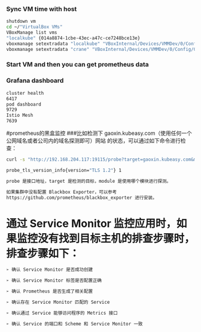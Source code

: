 ### Sync VM time with host

```sh
shutdown vm
cd ~/"VirtualBox VMs"
VBoxManage list vms
"localkube" {014a8874-1cbe-43ec-a47c-ce7248bce13e}
vboxmanage setextradata "localkube" "VBoxInternal/Devices/VMMDev/0/Config/GetHostTimeDisabled" "1"
vboxmanage setextradata "crane" "VBoxInternal/Devices/VMMDev/0/Config/GetHostTimeDisabled" "1"
```

### Start VM and then you can get prometheus data

### Grafana dashboard

```sh
cluster health
6417
pod dashboard
9729
Istio Mesh
7639
```

#prometheus的黑盒监控
###比如检测下 gaoxin.kubeasy.com（使用任何一个公网域名或者公司内的域名探测即可）网站
的状态，可以通过如下命令进行检查：
```sh
curl -s "http://192.168.204.117:19115/probe?target=gaoxin.kubeasy.com&module=http_2xx" | tail -1

probe_tls_version_info{version="TLS 1.2"} 1

probe 是接口地址，target 是检测的目标，module 是使用哪个模块进行探测。

如果集群中没有配置 Blackbox Exporter，可以参考
https://github.com/prometheus/blackbox_exporter 进行安装。
```

# 通过 Service Monitor 监控应用时，如果监控没有找到目标主机的排查步骤时，排查步骤如下：
```sh
➢ 确认 Service Monitor 是否成功创建

➢ 确认 Service Monitor 标签是否配置正确

➢ 确认 Prometheus 是否生成了相关配置

➢ 确认存在 Service Monitor 匹配的 Service

➢ 确认通过 Service 能够访问程序的 Metrics 接口

➢ 确认 Service 的端口和 Scheme 和 Service Monitor 一致
```
